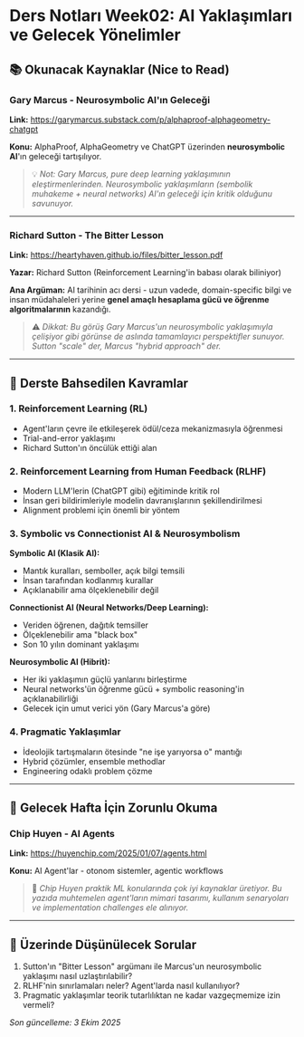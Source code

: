 # Ders Notları Week02: AI Yaklaşımları ve Gelecek Yönelimler

## 📚 Okunacak Kaynaklar (Nice to Read)

### Gary Marcus - Neurosymbolic AI'ın Geleceği
**Link:** https://garymarcus.substack.com/p/alphaproof-alphageometry-chatgpt

**Konu:** AlphaProof, AlphaGeometry ve ChatGPT üzerinden **neurosymbolic AI**'ın geleceği tartışılıyor.

> 💡 *Not: Gary Marcus, pure deep learning yaklaşımının eleştirmenlerinden. Neurosymbolic yaklaşımların (sembolik muhakeme + neural networks) AI'ın geleceği için kritik olduğunu savunuyor.*

---

### Richard Sutton - The Bitter Lesson
**Link:** https://heartyhaven.github.io/files/bitter_lesson.pdf

**Yazar:** Richard Sutton (Reinforcement Learning'in babası olarak biliniyor)

**Ana Argüman:** AI tarihinin acı dersi - uzun vadede, domain-specific bilgi ve insan müdahaleleri yerine **genel amaçlı hesaplama gücü ve öğrenme algoritmalarının** kazandığı.

> ⚠️ *Dikkat: Bu görüş Gary Marcus'un neurosymbolic yaklaşımıyla çelişiyor gibi görünse de aslında tamamlayıcı perspektifler sunuyor. Sutton "scale" der, Marcus "hybrid approach" der.*

---

## 🔑 Derste Bahsedilen Kavramlar

### 1. **Reinforcement Learning (RL)**
- Agent'ların çevre ile etkileşerek ödül/ceza mekanizmasıyla öğrenmesi
- Trial-and-error yaklaşımı
- Richard Sutton'ın öncülük ettiği alan

### 2. **Reinforcement Learning from Human Feedback (RLHF)**
- Modern LLM'lerin (ChatGPT gibi) eğitiminde kritik rol
- İnsan geri bildirimleriyle modelin davranışlarının şekillendirilmesi
- Alignment problemi için önemli bir yöntem

### 3. **Symbolic vs Connectionist AI & Neurosymbolism**

**Symbolic AI (Klasik AI):**
- Mantık kuralları, semboller, açık bilgi temsili
- İnsan tarafından kodlanmış kurallar
- Açıklanabilir ama ölçeklenebilir değil

**Connectionist AI (Neural Networks/Deep Learning):**
- Veriden öğrenen, dağıtık temsiller
- Ölçeklenebilir ama "black box"
- Son 10 yılın dominant yaklaşımı

**Neurosymbolic AI (Hibrit):**
- Her iki yaklaşımın güçlü yanlarını birleştirme
- Neural networks'ün öğrenme gücü + symbolic reasoning'in açıklanabilirliği
- Gelecek için umut verici yön (Gary Marcus'a göre)

### 4. **Pragmatic Yaklaşımlar**
- İdeolojik tartışmaların ötesinde "ne işe yarıyorsa o" mantığı
- Hybrid çözümler, ensemble methodlar
- Engineering odaklı problem çözme

---

## 📖 Gelecek Hafta İçin Zorunlu Okuma

### Chip Huyen - AI Agents
**Link:** https://huyenchip.com/2025/01/07/agents.html

**Konu:** AI Agent'lar - otonom sistemler, agentic workflows

> 🎯 *Chip Huyen praktik ML konularında çok iyi kaynaklar üretiyor. Bu yazıda muhtemelen agent'ların mimari tasarımı, kullanım senaryoları ve implementation challenges ele alınıyor.*

---

## 🤔 Üzerinde Düşünülecek Sorular

1. Sutton'ın "Bitter Lesson" argümanı ile Marcus'un neurosymbolic yaklaşımı nasıl uzlaştırılabilir?
2. RLHF'nin sınırlamaları neler? Agent'larda nasıl kullanılıyor?
3. Pragmatic yaklaşımlar teorik tutarlılıktan ne kadar vazgeçmemize izin vermeli?


*Son güncelleme: 3 Ekim 2025*
